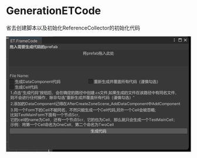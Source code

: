 # GenerationETCode
省去创建脚本以及初始化ReferenceCollector的初始化代码

![image](c3cbda98ececd819ed50a948b572edd5.png)
